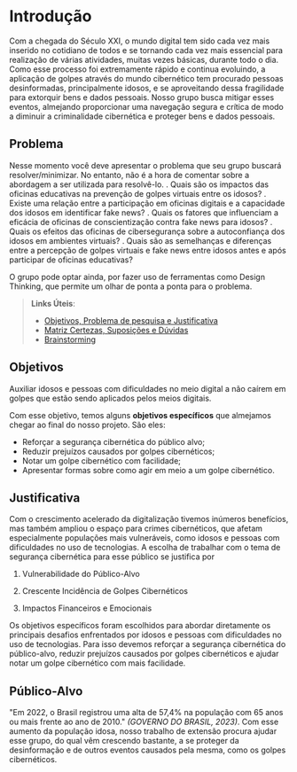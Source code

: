# Introdução

Com a chegada do Século XXI, o mundo digital tem sido cada vez mais inserido no cotidiano de todos e se tornando cada vez mais essencial para realização de várias atividades, muitas vezes básicas, durante todo o dia. Como esse processo foi extremamente rápido e continua evoluindo, a aplicação de golpes através do mundo cibernético tem procurado pessoas desinformadas, principalmente idosos, e se aproveitando dessa fragilidade para extorquir bens e dados pessoais. Nosso grupo busca mitigar esses eventos, almejando proporcionar uma navegação segura e crítica de modo a diminuir a criminalidade cibernética e proteger bens e dados pessoais.

## Problema
Nesse momento você deve apresentar o problema que seu grupo buscará resolver/minimizar. No entanto, não é a hora de comentar sobre a abordagem a ser utilizada para resolvê-lo.
. Quais são os impactos das oficinas educativas na prevenção de golpes virtuais entre os idosos?
. Existe uma relação entre a participação em oficinas digitais e a capacidade dos idosos em identificar fake news?
. Quais os fatores que influenciam a eficácia de oficinas de conscientização contra fake news para idosos?
. Quais os efeitos das oficinas de cibersegurança sobre a autoconfiança dos idosos em ambientes virtuais?
. Quais são as semelhanças e diferenças entre a percepção de golpes virtuais e fake news entre idosos antes e após participar de oficinas educativas?

O grupo pode optar ainda, por fazer uso  de ferramentas como Design Thinking, que permite um olhar de ponta a ponta para o problema.

> **Links Úteis**:
> - [Objetivos, Problema de pesquisa e Justificativa](https://medium.com/@versioparole/objetivos-problema-de-pesquisa-e-justificativa-c98c8233b9c3)
> - [Matriz Certezas, Suposições e Dúvidas](https://medium.com/educa%C3%A7%C3%A3o-fora-da-caixa/matriz-certezas-suposi%C3%A7%C3%B5es-e-d%C3%BAvidas-fa2263633655)
> - [Brainstorming](https://www.euax.com.br/2018/09/brainstorming/)

## Objetivos

Auxiliar idosos e pessoas com dificuldades no meio digital a não caírem em golpes que estão sendo aplicados pelos meios digitais.

Com esse objetivo, temos alguns **objetivos específicos** que almejamos chegar ao final do nosso projeto. São eles:

* Reforçar a segurança cibernética do público alvo;
* Reduzir prejuízos causados por golpes cibernéticos;
* Notar um golpe cibernético com facilidade;
* Apresentar formas sobre como agir em meio a um golpe cibernético.

## Justificativa

Com o crescimento acelerado da digitalização tivemos inúmeros benefícios, mas também ampliou o espaço para crimes cibernéticos, que afetam especialmente populações mais vulneráveis, como idosos e pessoas com dificuldades no uso de tecnologias. A escolha de trabalhar com o tema de segurança cibernética para esse público se justifica por

1. Vulnerabilidade do Público-Alvo

2. Crescente Incidência de Golpes Cibernéticos

3. Impactos Financeiros e Emocionais

Os objetivos específicos foram escolhidos para abordar diretamente os principais desafios enfrentados por idosos e pessoas com dificuldades no uso de tecnologias.
Para isso devemos reforçar a segurança cibernética do público-alvo, reduzir prejuízos causados por golpes cibernéticos e ajudar notar um golpe cibernético com mais facilidade.


## Público-Alvo

"Em 2022, o Brasil registrou uma alta de 57,4% na população com 65 anos ou mais frente ao ano de 2010." _(GOVERNO DO BRASIL, 2023)_. Com esse aumento da população idosa, nosso trabalho de extensão procura ajudar esse grupo, do qual vêm crescendo bastante, a se proteger da desinformação e de outros eventos causados pela mesma, como os golpes cibernéticos.
